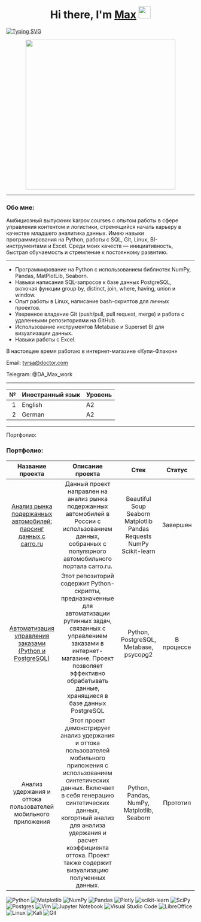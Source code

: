 <h1 align="center">Hi there, I'm <a href="https://daniilshat.ru/" target="_blank">Max</a> 
<img src="https://github.com/blackcater/blackcater/raw/main/images/Hi.gif" height="32"/></h1>

[![Typing SVG](https://readme-typing-svg.herokuapp.com?color=%2336BCF7&lines=i+am+a+Data+Analyst)](https://git.io/typing-svg)

<div id="header" align="center">
  <img src="https://s10.gifyu.com/images/SYolE.gif" width="400"/>
</div>

<hr width="100%" color="green" />

<h3>Обо мне:</h3>

Амбициозный выпускник karpov.courses с опытом работы в сфере управления контентом и логистики, стремящийся начать карьеру в качестве младшего аналитика данных. Имею навыки программирования на Python, работы с SQL, Git, Linux, BI-инструментами и Excel. Среди моих качеств — инициативность, быстрая обучаемость и стремление к постоянному развитию.

<hr width="100%" color="green" />

- Программирование на Python с использованием библиотек NumPy, Pandas, MatPlotLib, Seaborn.
- Навыки написания SQL-запросов к базе данных PostgreSQL, включая функции group by, distinct, join, where, having, union и window.
- Опыт работы в Linux, написание bash-скриптов для личных проектов.
- Уверенное владение Git (push/pull, pull request, merge) и работа с удаленными репозиториями на GitHub.
- Использование инструментов Metabase и Superset BI для визуализации данных.
- Навыки работы с Excel.

В настоящее время работаю в интернет-магазине «Купи-Флакон»

Email: tyrsa@doctor.com

Telegram: @DA_Max_work

<hr width="100%" color="green" />


|   №  | Иностранный язык| Уровень
|-----:|-----------------|-------|
|     1| English         | A2    |
|     2| German          | A2    |

<hr width="100%" color="green"


### Портфолио:

### Портфолио:





|                                                                                                                                                                                                               Название проекта                                                                                                                                                                                                               |                                                                                                                                             Описание проекта                                                                                                                                              |                                 Стек                                 |   Статус   |
| :------------------------------------------------------------------------------------------------------------------------------------------------------------------------------------------------------------------------------------------------------------------------------------------------------------------------------------------------------------------------------------------------------------------------------------------: | :-------------------------------------------------------------------------------------------------------------------------------------------------------------------------------------------------------------------------------------------------------------------------------------------------------: | :------------------------------------------------------------------: | :--------: |
| [Анализ рынка подержанных автомобилей: парсинг данных с carro.ru](https://github.com/maxtyrsa/maxtyrsa/blob/main/%D0%90%D0%BD%D0%B0%D0%BB%D0%B8%D0%B7%20%D1%80%D1%8B%D0%BD%D0%BA%D0%B0%20%D0%BF%D0%BE%D0%B4%D0%B5%D1%80%D0%B6%D0%B0%D0%BD%D0%BD%D1%8B%D1%85%20%D0%B0%D0%B2%D1%82%D0%BE%D0%BC%D0%BE%D0%B1%D0%B8%D0%BB%D0%B5%D0%B9%3A%20%D0%BF%D0%B0%D1%80%D1%81%D0%B8%D0%BD%D0%B3%20%D0%B4%D0%B0%D0%BD%D0%BD%D1%8B%D1%85%20%D1%81%20carro.ru) |                                                                        Данный проект направлен на анализ рынка подержанных автомобилей в России с использованием данных, собранных с популярного автомобильного портала carro.ru.                                                                         | Beautiful Soup Seaborn Matplotlib Pandas Requests NumPy Scikit-learn |  Завершен  |
|                                                                                                                                                                      [Автоматизация управления заказами  (Python и PostgreSQL)](https://github.com/maxtyrsa/kupiflakon)                                                                                                                                                                      |                                  Этот репозиторий содержит Python-скрипты, предназначенные для автоматизации рутинных задач, связанных с управлением заказами в интернет-магазине. Проект позволяет эффективно обрабатывать данные, хранящиеся в базе данных PostgreSQL                                   |                Python, PostgreSQL, Metabase, psycopg2                | В процессе |
|                                                                                                                                                                                      Анализ удержания и оттока пользователей мобильного приложения<br>                                                                                                                                                                                       | Этот проект демонстрирует анализ удержания и оттока пользователей мобильного приложения с использованием синтетических данных. Включает в себя генерацию синтетических данных, когортный анализ для анализа удержания и расчет коэффициента оттока. Проект также содержит визуализацию полученных данных. |              Python, Pandas, NumPy, Matplotlib, Seaborn              |  Прототип  |





![Python](https://img.shields.io/badge/python-3670A0?style=for-the-badge&logo=python&logoColor=ffdd54)
![Matplotlib](https://img.shields.io/badge/Matplotlib-%23ffffff.svg?style=for-the-badge&logo=Matplotlib&logoColor=black)
![NumPy](https://img.shields.io/badge/numpy-%23013243.svg?style=for-the-badge&logo=numpy&logoColor=white)
![Pandas](https://img.shields.io/badge/pandas-%23150458.svg?style=for-the-badge&logo=pandas&logoColor=white)
![Plotly](https://img.shields.io/badge/Plotly-%233F4F75.svg?style=for-the-badge&logo=plotly&logoColor=white)
![scikit-learn](https://img.shields.io/badge/scikit--learn-%23F7931E.svg?style=for-the-badge&logo=scikit-learn&logoColor=white)
![SciPy](https://img.shields.io/badge/SciPy-%230C55A5.svg?style=for-the-badge&logo=scipy&logoColor=%white)
![Postgres](https://img.shields.io/badge/postgres-%23316192.svg?style=for-the-badge&logo=postgresql&logoColor=white)
![Vim](https://img.shields.io/badge/VIM-%2311AB00.svg?style=for-the-badge&logo=vim&logoColor=white)
![Jupyter Notebook](https://img.shields.io/badge/jupyter-%23FA0F00.svg?style=for-the-badge&logo=jupyter&logoColor=white)
![Visual Studio Code](https://img.shields.io/badge/Visual%20Studio%20Code-0078d7.svg?style=for-the-badge&logo=visual-studio-code&logoColor=white)
![LibreOffice](https://img.shields.io/badge/LibreOffice-%2318A303?style=for-the-badge&logo=LibreOffice&logoColor=white)
![Linux](https://img.shields.io/badge/Linux-FCC624?style=for-the-badge&logo=linux&logoColor=black)
![Kali](https://img.shields.io/badge/Kali-268BEE?style=for-the-badge&logo=kalilinux&logoColor=white)
![Git](https://img.shields.io/badge/git-%23F05033.svg?style=for-the-badge&logo=git&logoColor=white)
